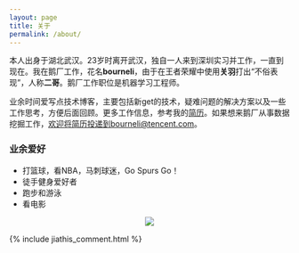 ```yaml
---
layout: page
title: 关于
permalink: /about/
---
```




本人出身于湖北武汉。23岁时离开武汉，独自一人来到深圳实习并工作，一直到现在。我在鹅厂工作，花名**bourneli**，由于在王者荣耀中使用**关羽**打出“不俗表现”，人称**二哥**。鹅厂工作职位是机器学习工程师。

业余时间爱写点技术博客，主要包括新get的技术，疑难问题的解决方案以及一些工作思考，方便后面回顾。更多工作信息，参考我的[简历](/resume_public.html)。如果想来鹅厂从事数据挖掘工作，欢迎将简历投递到bourneli@tencent.com。

### 业余爱好

* 打篮球，看NBA，马刺球迷，Go Spurs Go！
* 徒手健身爱好者
* 跑步和游泳
* 看电影

<div align='center' style='margin-bottom:15px'>
<img src='/img/myself.jpg' />
</div>


{% include jiathis_comment.html %}
